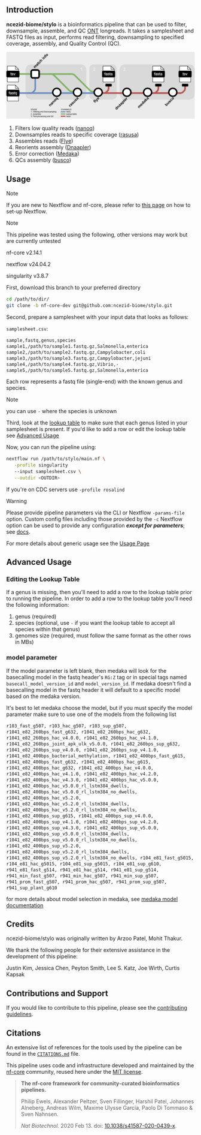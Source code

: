 ## Introduction

**ncezid-biome/stylo** is a bioinformatics pipeline that can be used to filter, downsample, assemble, and QC [ONT](https://nanoporetech.com/) longreads. It takes a samplesheet and FASTQ files as input, performs read filtering, downsampling to specified coverage, assembly, and Quality Control (QC).

![Diagram of stylo steps](assets/stylo_tubemap.png)

1. Filters low quality reads ([nanoq](https://github.com/esteinig/nanoq))
2. Downsamples reads to specific coverage ([rasusa](https://github.com/mbhall88/rasusa))
3. Assembles reads ([Flye](https://github.com/mikolmogorov/Flye))
4. Reorients assembly ([Dnaapler](https://github.com/gbouras13/dnaapler))
5. Error correction ([Medaka](https://github.com/nanoporetech/medaka))
6. QCs assembly ([busco](https://github.com/metashot/busco))

## Usage

> [!NOTE]
> If you are new to Nextflow and nf-core, please refer to [this page](https://nf-co.re/docs/usage/installation) on how to set-up Nextflow.

> [!NOTE]
> This pipeline was tested using the following, other versions may work but are currently untested
> 
> nf-core v2.14.1
> 
> nextflow v24.04.2
> 
> singularity v3.8.7

First, download this branch to your preferred directory
```bash
cd /path/to/dir/
git clone -b nf-core-dev git@github.com:ncezid-biome/stylo.git
```

Second, prepare a samplesheet with your input data that looks as follows:

`samplesheet.csv`:

```csv
sample,fastq,genus,species
sample1,/path/to/sample1.fastq.gz,Salmonella,enterica
sample2,/path/to/sample2.fastq.gz,Campylobacter,coli
sample3,/path/to/sample3.fastq.gz,Campylobacter,jejuni
sample4,/path/to/sample4.fastq.gz,Vibrio,-
sample5,/path/to/sample5.fastq.gz,Salmonella,enterica
```

Each row represents a fastq file (single-end) with the known genus and species.

> [!NOTE]
> you can use `-` where the species is unknown

Third, look at the [lookup table](conf/lookup_table.tsv) to make sure that each genus listed in your samplesheet is present. If you'd like to add a row or edit the lookup table see [Advanced Usage](#advanced-usage)


Now, you can run the pipeline using:

```bash
nextflow run /path/to/stylo/main.nf \
   -profile singularity
   --input samplesheet.csv \
   --outdir <OUTDIR>
```

If you're on CDC servers use `-profile rosalind`


> [!WARNING]
> Please provide pipeline parameters via the CLI or Nextflow `-params-file` option. Custom config files including those provided by the `-c` Nextflow option can be used to provide any configuration _**except for parameters**_;
> see [docs](https://nf-co.re/usage/configuration#custom-configuration-files).

For more details about generic usage see the [Usage Page](docs/usage.md)

## Advanced Usage

### Editing the Lookup Table
If a genus is missing, then you'll need to add a row to the lookup table prior to running the pipeline. In order to add a row to the lookup table you'll need the following information:

1. genus (required)
2. species (optional, use `-` if you want the lookup table to accept all species within that genus)
3. genomes size (required, must follow the same format as the other rows in MBs)

### model parameter
If the model parameter is left blank, then medaka will look for the basecalling model in the fastq header's `RG:Z` tag or in special tags named `basecall_model_version_id` and `model_version_id`.
If medaka doesn't find a basecalling model in the fastq header it will default to a specific model based on the medaka version.

It's best to let medaka choose the model, but if you must specify the model parameter make sure to use one of the models from the following list

```
r103_fast_g507, r103_hac_g507, r103_sup_g507, r1041_e82_260bps_fast_g632, r1041_e82_260bps_hac_g632, r1041_e82_260bps_hac_v4.0.0, r1041_e82_260bps_hac_v4.1.0, r1041_e82_260bps_joint_apk_ulk_v5.0.0, r1041_e82_260bps_sup_g632, r1041_e82_260bps_sup_v4.0.0, r1041_e82_260bps_sup_v4.1.0, r1041_e82_400bps_bacterial_methylation, r1041_e82_400bps_fast_g615, r1041_e82_400bps_fast_g632, r1041_e82_400bps_hac_g615, r1041_e82_400bps_hac_g632, r1041_e82_400bps_hac_v4.0.0, r1041_e82_400bps_hac_v4.1.0, r1041_e82_400bps_hac_v4.2.0, r1041_e82_400bps_hac_v4.3.0, r1041_e82_400bps_hac_v5.0.0, r1041_e82_400bps_hac_v5.0.0_rl_lstm384_dwells, r1041_e82_400bps_hac_v5.0.0_rl_lstm384_no_dwells, r1041_e82_400bps_hac_v5.2.0, r1041_e82_400bps_hac_v5.2.0_rl_lstm384_dwells, r1041_e82_400bps_hac_v5.2.0_rl_lstm384_no_dwells, r1041_e82_400bps_sup_g615, r1041_e82_400bps_sup_v4.0.0, r1041_e82_400bps_sup_v4.1.0, r1041_e82_400bps_sup_v4.2.0, r1041_e82_400bps_sup_v4.3.0, r1041_e82_400bps_sup_v5.0.0, r1041_e82_400bps_sup_v5.0.0_rl_lstm384_dwells, r1041_e82_400bps_sup_v5.0.0_rl_lstm384_no_dwells, r1041_e82_400bps_sup_v5.2.0, r1041_e82_400bps_sup_v5.2.0_rl_lstm384_dwells, r1041_e82_400bps_sup_v5.2.0_rl_lstm384_no_dwells, r104_e81_fast_g5015, r104_e81_hac_g5015, r104_e81_sup_g5015, r104_e81_sup_g610, r941_e81_fast_g514, r941_e81_hac_g514, r941_e81_sup_g514, r941_min_fast_g507, r941_min_hac_g507, r941_min_sup_g507, r941_prom_fast_g507, r941_prom_hac_g507, r941_prom_sup_g507, r941_sup_plant_g610
```

for more details about model selection in medaka, see [medaka model documentation](https://github.com/nanoporetech/medaka/tree/366ff49ad9e2be6862e376630b51b3b3d28944c2#models)

## Credits

ncezid-biome/stylo was originally written by Arzoo Patel, Mohit Thakur.

We thank the following people for their extensive assistance in the development of this pipeline:

Justin Kim, Jessica Chen, Peyton Smith, Lee S. Katz, Joe Wirth, Curtis Kapsak

## Contributions and Support

If you would like to contribute to this pipeline, please see the [contributing guidelines](.github/CONTRIBUTING.md).

## Citations

<!-- TODO nf-core: Add citation for pipeline after first release. Uncomment lines below and update Zenodo doi and badge at the top of this file. -->
<!-- If you use ncezid-biome/stylo for your analysis, please cite it using the following doi: [10.5281/zenodo.XXXXXX](https://doi.org/10.5281/zenodo.XXXXXX) -->

<!-- TODO nf-core: Add bibliography of tools and data used in your pipeline -->

An extensive list of references for the tools used by the pipeline can be found in the [`CITATIONS.md`](CITATIONS.md) file.

This pipeline uses code and infrastructure developed and maintained by the [nf-core](https://nf-co.re) community, reused here under the [MIT license](https://github.com/nf-core/tools/blob/master/LICENSE).

> **The nf-core framework for community-curated bioinformatics pipelines.**
>
> Philip Ewels, Alexander Peltzer, Sven Fillinger, Harshil Patel, Johannes Alneberg, Andreas Wilm, Maxime Ulysse Garcia, Paolo Di Tommaso & Sven Nahnsen.
>
> _Nat Biotechnol._ 2020 Feb 13. doi: [10.1038/s41587-020-0439-x](https://dx.doi.org/10.1038/s41587-020-0439-x).
